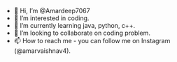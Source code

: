 - 👋 Hi, I’m @Amardeep7067
- 👀 I’m interested in coding.
- 🌱 I’m currently learning java, python, c++.
- 💞️ I’m looking to collaborate on coding problem.
- 📫 How to reach me - you can follow me on Instagram (@amarvaishnav4).

<!---
Amardeep7067/Amardeep7067 is a ✨ special ✨ repository because its `README.md` (this file) appears on your GitHub profile.
You can click the Preview link to take a look at your changes.
--->
